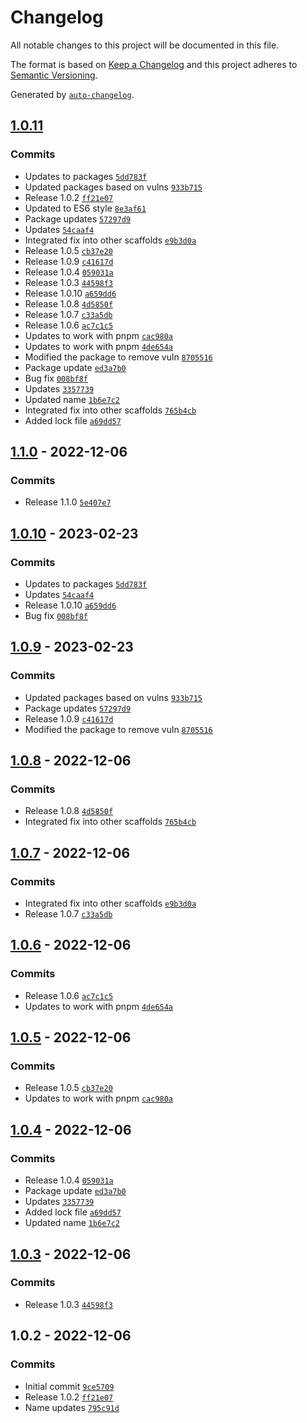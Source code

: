# Changelog

All notable changes to this project will be documented in this file.

The format is based on [Keep a Changelog](https://keepachangelog.com/en/1.0.0/)
and this project adheres to [Semantic Versioning](https://semver.org/spec/v2.0.0.html).

Generated by [`auto-changelog`](https://github.com/CookPete/auto-changelog).

## [1.0.11](https://github.com/fomolol/architect/compare/1.1.0...1.0.11)

### Commits

- Updates to packages [`5dd783f`](https://github.com/fomolol/architect/commit/5dd783f7bfa6c906c86066ef3ea37a7169233647)
- Updated packages based on vulns [`933b715`](https://github.com/fomolol/architect/commit/933b715eafa1df68a72b5df86960606f3587f274)
- Release 1.0.2 [`ff21e07`](https://github.com/fomolol/architect/commit/ff21e0715b8a1b38909ea052984d653ed96334bf)
- Updated to ES6 style [`8e3af61`](https://github.com/fomolol/architect/commit/8e3af618083b6805b36e2c5e0fa4b5436514413f)
- Package updates [`57297d9`](https://github.com/fomolol/architect/commit/57297d917f66895cc0317bfd03d1ae6727120397)
- Updates [`54caaf4`](https://github.com/fomolol/architect/commit/54caaf4146138913f2533483ee6d7ad2b4719c9d)
- Integrated fix into other scaffolds [`e9b3d0a`](https://github.com/fomolol/architect/commit/e9b3d0a12bdd22059b6100be1ef70888c1ddd1a4)
- Release 1.0.5 [`cb37e20`](https://github.com/fomolol/architect/commit/cb37e20d6a62a1e8920be4b040e0ee66f85050c9)
- Release 1.0.9 [`c41617d`](https://github.com/fomolol/architect/commit/c41617dd685ccfb90f68fc6d8e33d273ed398226)
- Release 1.0.4 [`059031a`](https://github.com/fomolol/architect/commit/059031ae8dcdf4d2e16566436ce9cb6f6de70ad0)
- Release 1.0.3 [`44598f3`](https://github.com/fomolol/architect/commit/44598f3be9458713efb4663b5861ab0b655d09fd)
- Release 1.0.10 [`a659dd6`](https://github.com/fomolol/architect/commit/a659dd60813c6d9681d464f2f9cab67cdd5675e0)
- Release 1.0.8 [`4d5850f`](https://github.com/fomolol/architect/commit/4d5850f1b37c2ad1ef46e443ad571c27071f9c37)
- Release 1.0.7 [`c33a5db`](https://github.com/fomolol/architect/commit/c33a5dbc6966918a6ad66bfd8eaf86813db8ac06)
- Release 1.0.6 [`ac7c1c5`](https://github.com/fomolol/architect/commit/ac7c1c5f124ddd4eb64eb8f01e489902dd7afe60)
- Updates to work with pnpm [`cac980a`](https://github.com/fomolol/architect/commit/cac980acc113517961632b7a150ed8716f3659af)
- Updates to work with pnpm [`4de654a`](https://github.com/fomolol/architect/commit/4de654abf722db467a1090a647ae5a871d0edf94)
- Modified the package to remove vuln [`8705516`](https://github.com/fomolol/architect/commit/87055166a5f0e17f2fa1a729a9a51af402034ee5)
- Package update [`ed3a7b0`](https://github.com/fomolol/architect/commit/ed3a7b04cdf8daf2add1a72b35b0c4384e6df96b)
- Bug fix [`008bf8f`](https://github.com/fomolol/architect/commit/008bf8fd21fb2c8d58689d780c50172a2fa1430b)
- Updates [`3357739`](https://github.com/fomolol/architect/commit/3357739fb5a4ffffa0d6cdc9559f31c35cf7d2ab)
- Updated name [`1b6e7c2`](https://github.com/fomolol/architect/commit/1b6e7c27e92d0ae0a1e252246222da089938e6d7)
- Integrated fix into other scaffolds [`765b4cb`](https://github.com/fomolol/architect/commit/765b4cb25b47650f0feaf14bc2dc4a349bb8120d)
- Added lock file [`a69dd57`](https://github.com/fomolol/architect/commit/a69dd578876652e857e302c1a9440b160ecb9b33)

## [1.1.0](https://github.com/fomolol/architect/compare/1.0.10...1.1.0) - 2022-12-06

### Commits

- Release 1.1.0 [`5e407e7`](https://github.com/fomolol/architect/commit/5e407e737771289d9565d41a9b74429b4113f222)

## [1.0.10](https://github.com/fomolol/architect/compare/1.0.9...1.0.10) - 2023-02-23

### Commits

- Updates to packages [`5dd783f`](https://github.com/fomolol/architect/commit/5dd783f7bfa6c906c86066ef3ea37a7169233647)
- Updates [`54caaf4`](https://github.com/fomolol/architect/commit/54caaf4146138913f2533483ee6d7ad2b4719c9d)
- Release 1.0.10 [`a659dd6`](https://github.com/fomolol/architect/commit/a659dd60813c6d9681d464f2f9cab67cdd5675e0)
- Bug fix [`008bf8f`](https://github.com/fomolol/architect/commit/008bf8fd21fb2c8d58689d780c50172a2fa1430b)

## [1.0.9](https://github.com/fomolol/architect/compare/1.0.8...1.0.9) - 2023-02-23

### Commits

- Updated packages based on vulns [`933b715`](https://github.com/fomolol/architect/commit/933b715eafa1df68a72b5df86960606f3587f274)
- Package updates [`57297d9`](https://github.com/fomolol/architect/commit/57297d917f66895cc0317bfd03d1ae6727120397)
- Release 1.0.9 [`c41617d`](https://github.com/fomolol/architect/commit/c41617dd685ccfb90f68fc6d8e33d273ed398226)
- Modified the package to remove vuln [`8705516`](https://github.com/fomolol/architect/commit/87055166a5f0e17f2fa1a729a9a51af402034ee5)

## [1.0.8](https://github.com/fomolol/architect/compare/1.0.7...1.0.8) - 2022-12-06

### Commits

- Release 1.0.8 [`4d5850f`](https://github.com/fomolol/architect/commit/4d5850f1b37c2ad1ef46e443ad571c27071f9c37)
- Integrated fix into other scaffolds [`765b4cb`](https://github.com/fomolol/architect/commit/765b4cb25b47650f0feaf14bc2dc4a349bb8120d)

## [1.0.7](https://github.com/fomolol/architect/compare/1.0.6...1.0.7) - 2022-12-06

### Commits

- Integrated fix into other scaffolds [`e9b3d0a`](https://github.com/fomolol/architect/commit/e9b3d0a12bdd22059b6100be1ef70888c1ddd1a4)
- Release 1.0.7 [`c33a5db`](https://github.com/fomolol/architect/commit/c33a5dbc6966918a6ad66bfd8eaf86813db8ac06)

## [1.0.6](https://github.com/fomolol/architect/compare/1.0.5...1.0.6) - 2022-12-06

### Commits

- Release 1.0.6 [`ac7c1c5`](https://github.com/fomolol/architect/commit/ac7c1c5f124ddd4eb64eb8f01e489902dd7afe60)
- Updates to work with pnpm [`4de654a`](https://github.com/fomolol/architect/commit/4de654abf722db467a1090a647ae5a871d0edf94)

## [1.0.5](https://github.com/fomolol/architect/compare/1.0.4...1.0.5) - 2022-12-06

### Commits

- Release 1.0.5 [`cb37e20`](https://github.com/fomolol/architect/commit/cb37e20d6a62a1e8920be4b040e0ee66f85050c9)
- Updates to work with pnpm [`cac980a`](https://github.com/fomolol/architect/commit/cac980acc113517961632b7a150ed8716f3659af)

## [1.0.4](https://github.com/fomolol/architect/compare/1.0.3...1.0.4) - 2022-12-06

### Commits

- Release 1.0.4 [`059031a`](https://github.com/fomolol/architect/commit/059031ae8dcdf4d2e16566436ce9cb6f6de70ad0)
- Package update [`ed3a7b0`](https://github.com/fomolol/architect/commit/ed3a7b04cdf8daf2add1a72b35b0c4384e6df96b)
- Updates [`3357739`](https://github.com/fomolol/architect/commit/3357739fb5a4ffffa0d6cdc9559f31c35cf7d2ab)
- Added lock file [`a69dd57`](https://github.com/fomolol/architect/commit/a69dd578876652e857e302c1a9440b160ecb9b33)
- Updated name [`1b6e7c2`](https://github.com/fomolol/architect/commit/1b6e7c27e92d0ae0a1e252246222da089938e6d7)

## [1.0.3](https://github.com/fomolol/architect/compare/1.0.2...1.0.3) - 2022-12-06

### Commits

- Release 1.0.3 [`44598f3`](https://github.com/fomolol/architect/commit/44598f3be9458713efb4663b5861ab0b655d09fd)

## 1.0.2 - 2022-12-06

### Commits

- Initial commit [`9ce5709`](https://github.com/fomolol/architect/commit/9ce5709ecd5257a2b2057d6c0512de3dfe92506f)
- Release 1.0.2 [`ff21e07`](https://github.com/fomolol/architect/commit/ff21e0715b8a1b38909ea052984d653ed96334bf)
- Name updates [`795c91d`](https://github.com/fomolol/architect/commit/795c91d02e7843fe497e949bd514cf3cf1ec3569)
